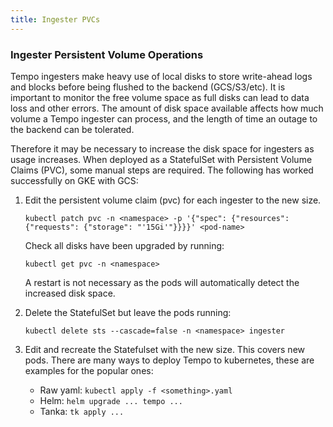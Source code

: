 ```yaml
---
title: Ingester PVCs
---
```


### Ingester Persistent Volume Operations

Tempo ingesters make heavy use of local disks to store write-ahead logs and blocks before being flushed to the backend (GCS/S3/etc).   It is important to monitor the free volume space as full disks can lead to data loss and other errors.  The amount of disk space available affects how much volume a Tempo ingester can process, and the length of time an outage to the backend can be tolerated.

Therefore it may be necessary to increase the disk space for ingesters as usage increases. When deployed as a StatefulSet with Persistent Volume Claims (PVC), some manual steps are required. The following has worked successfully on GKE with GCS:

1. Edit the persistent volume claim (pvc) for each ingester to the new size.

   ```
   kubectl patch pvc -n <namespace> -p '{"spec": {"resources": {"requests": {"storage": "'15Gi'"}}}}' <pod-name>
   ```

   Check all disks have been upgraded by running:

   `kubectl get pvc -n <namespace>`

   A restart is not necessary as the pods will automatically detect the increased disk space.

2. Delete the StatefulSet but leave the pods running:

   `kubectl delete sts --cascade=false -n <namespace> ingester`

3. Edit and recreate the Statefulset with the new size. This covers new pods.  There are many ways to deploy Tempo to kubernetes, these are examples for the popular ones:
    * Raw yaml: `kubectl apply -f <something>.yaml`
    * Helm: `helm upgrade ... tempo ...`
    * Tanka: `tk apply ...`